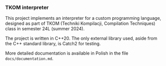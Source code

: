 ### TKOM interpreter

This project implements an interpreter for a custom programming language, designed as
part of TKOM (Techniki Kompilacji, Compilation Techniques) class in semester 24L (summer 2024).

The project is written in C++20. The only external library used, aside from the C++ standard library, is Catch2 for testing.

More detailed documentation is available in Polish in the file `docs/documentation.md`.
